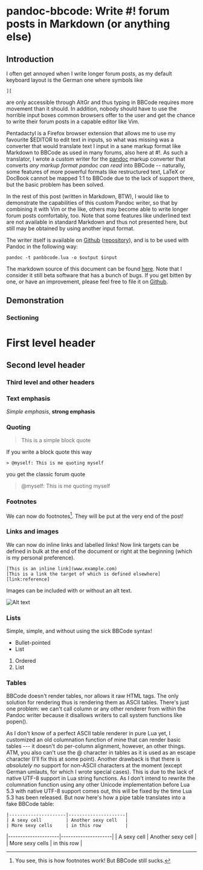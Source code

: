 [link:pandoc]: <http://johnmacfarlane.net/pandoc/README.html>
[link:writer]: <https://github.com/2ion/pandoc-bbcode/archive/master.tar.gz>
[link:github]: <https://github.com/2ion/pandoc-bbcode>
[link:this]:   <https://raw.githubusercontent.com/2ion/pandoc-bbcode/master/README.mkd>

# pandoc-bbcode: Write #! forum posts in Markdown (or anything else)

## Introduction

I often get annoyed when I write longer forum posts, as my default
keyboard layout is the German one where symbols like

```
][
```

are only accessible through AltGr and thus typing in BBCode requires
more movement than it should. In addition, nobody should have to use the
horrible input boxes common browsers offer to the user and get the
chance to write their forum posts in a capable editor like Vim.

Pentadactyl is a Firefox browser extension that allows me to use my
favourite $EDITOR to edit text in inputs, so what was missing was a
converter that would translate text I input in a sane markup format like
Markdown to BBCode as used in many forums, also here at #!. As
such a translator, I wrote a custom writer for the [pandoc][link:pandoc]
markup converter that converts _any markup format pandoc can read_ into
BBCode -- naturally, some features of more powerful formats like
restructured text, LaTeX or DocBook cannot be mapped 1:1 to BBCode due
to the lack of support there, but the basic problem has been solved. 

In the rest of this post (written in Markdown, BTW), I would like to
demonstrate the capabilities of this custom Pandoc writer, so that by
combining it with Vim or the like, others may become able to write
longer forum posts comfortably, too. Note that some features like
underlined text are not available in standard Markdown and thus not
presented here, but still may be obtained by using another input format.

The writer itself is available on [Github][link:writer]
([repository][link:github]), and is to be used with Pandoc in the
following way:

```
pandoc -t panbbcode.lua -o $output $input
```

The markdown source of this document can be found [here][link:this].
Note that I consider it still beta software that has a bunch of bugs. If
you get bitten by one, or have an improvement, please feel free to file
it on [Github][link:github].

## Demonstration

### Sectioning

# First level header
## Second level header
### Third level and other headers

### Text emphasis

_Simple emphasis_, __strong emphasis__

### Quoting

> This is a simple block quote

If you write a block quote this way

```
> @myself: This is me quoting myself
```

you get the classic forum quote

> @myself: This is me quoting myself

### Footnotes

We can now do footnotes[^1]. They will be put at the very end of the
post!

[^1]: You see, this is how footnotes work! But BBCode still sucks.

### Links and images

We can now do inline links and labelled links! Now link targets can
be defined in bulk at the end of the document or right at the beginning
(which is my personal preference).

```
[This is an inline link](www.example.com)
[This is a link the target of which is defined elsewhere][link:reference]
```

Images can be included with or without an alt text. 

![Alt text](http://i.imgur.com/B63RuQLl.jpg)

### Lists

Simple, simple, and without using the sick BBCode syntax!

* Bullet-pointed
* List

1. Ordered
2. List

### Tables
 
BBCode doesn't render tables, nor allows it raw HTML tags. The only
solution for rendering thus is rendering them as ASCII tables. There's
just one problem: we can't call column or any other renderer from within
the Pandoc writer because it disallows writers to call system functions
like popen().

As I don't know of a perfect ASCII table renderer in pure Lua yet, I
customized an old columnation function of mine that can render basic
tables --- it doesn't do per-column alignment, however, an other things.
ATM, you also can't use the @  character in tables as it is used as an
escape character (I'll fix this at some point). Another drawback is that
there is _absolutely no_ support for non-ASCII characters at the moment
(except German umlauts, for which I wrote special cases). This is due to
the lack of native UTF-8 support in Lua string functions. As I don't
intend to rewrite the columnation function using any other Unicode
implementation before Lua 5.3 with native UTF-8 support comes out, this
will be fixed by the time Lua 5.3 has been released. But now here's how
a pipe table translates into a fake BBCode table:

```
|---------------------|---------------------|
| A sexy cell         | Another sexy cell   |
| More sexy cells     | in this row         |
```
|---------------------|---------------------|
| A sexy cell         | Another sexy cell   |
| More sexy cells     | in this row         |


